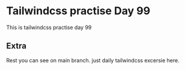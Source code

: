 # Tailwindcss practise Day 99

This is tailwindcss practise day 99

## Extra

Rest you can see on main branch. just daily tailwindcss excersie here.
